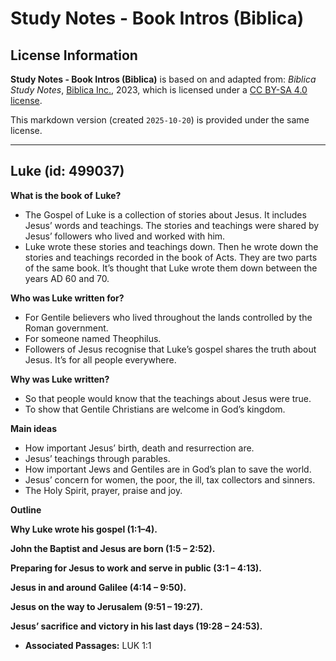 # Study Notes - Book Intros (Biblica)

## License Information

**Study Notes - Book Intros (Biblica)** is based on and adapted from: _Biblica Study Notes_, [Biblica Inc.](https://www.biblica.com/), 2023, which is licensed under a [CC BY-SA 4.0 license](https://creativecommons.org/licenses/by-sa/4.0/legalcode.en).

This markdown version (created `2025-10-20`) is provided under the same license.



--------------------------------

## Luke (id: 499037)

**What is the book of** **Luke?**

* The Gospel of Luke is a collection of stories about Jesus. It includes Jesus’ words and teachings. The stories and teachings were shared by Jesus’ followers who lived and worked with him.
* Luke wrote these stories and teachings down. Then he wrote down the stories and teachings recorded in the book of Acts. They are two parts of the same book. It’s thought that Luke wrote them down between the years AD 60 and 70\.

**Who was Luke written for?**

* For Gentile believers who lived throughout the lands controlled by the Roman government.
* For someone named Theophilus.
* Followers of Jesus recognise that Luke’s gospel shares the truth about Jesus. It’s for all people everywhere.

**Why was Luke written?**

* So that people would know that the teachings about Jesus were true.
* To show that Gentile Christians are welcome in God’s kingdom.

**Main ideas**

* How important Jesus’ birth, death and resurrection are.
* Jesus’ teachings through parables.
* How important Jews and Gentiles are in God’s plan to save the world.
* Jesus’ concern for women, the poor, the ill, tax collectors and sinners.
* The Holy Spirit, prayer, praise and joy.

**Outline**

**Why Luke wrote his gospel (1:1–4\).**

**John the Baptist and Jesus are born (1:5 – 2:52\).**

**Preparing for Jesus to work and serve in public (3:1 – 4:13\).**

**Jesus in and around Galilee (4:14 – 9:50\).**

**Jesus on the way to Jerusalem (9:51 – 19:27\).**

**Jesus’ sacrifice and victory in his last days (19:28 – 24:53\).**

* **Associated Passages:** LUK 1:1

